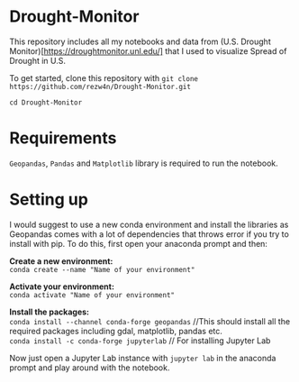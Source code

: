 # Drought-Monitor

This repository includes all my notebooks and data from (U.S. Drought Monitor)[https://droughtmonitor.unl.edu/] that I used to visualize Spread of Drought in U.S.


To get started, clone this repository with ```git clone https://github.com/rezw4n/Drought-Monitor.git```

```cd Drought-Monitor```

# Requirements

```Geopandas```, ```Pandas``` and ```Matplotlib``` library is required to run the notebook.

# Setting up

I would suggest to use a new conda environment and install the libraries as Geopandas comes with a lot of dependencies that throws error if you try to install with pip. To do this, first open your anaconda prompt and then:

**Create a new environment:**\
```conda create --name "Name of your environment"```  

**Activate your environment:**\
```conda activate "Name of your environment"```  

**Install the packages:**\
```conda install --channel conda-forge geopandas``` //This should install all the required packages including gdal, matplotlib, pandas etc.\
```conda install -c conda-forge jupyterlab``` // For installing Jupyter Lab

Now just open a Jupyter Lab instance with ```jupyter lab``` in the anaconda prompt and play around with the notebook.
